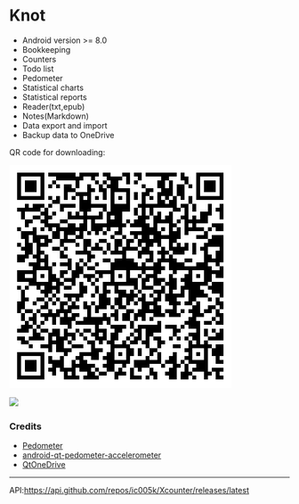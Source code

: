 # Knot

* Android version >= 8.0
* Bookkeeping
* Counters
* Todo list
* Pedometer
* Statistical charts
* Statistical reports
* Reader(txt,epub)
* Notes(Markdown)
* Data export and import
* Backup data to OneDrive


QR code for downloading:

![QR code for downloading](https://github.com/ic005k/Knot/blob/main/res/apk.png)

![](https://github.com/ic005k/Knot/blob/main/src/demo.png)


### Credits

* [Pedometer](https://github.com/vikasy/Pedometer)
* [android-qt-pedometer-accelerometer](https://github.com/adct-the-experimenter/android-qt-pedometer-accelerometer)
* [QtOneDrive](https://github.com/AndreyMacritskiy/QtOneDrive)

---

API:https://api.github.com/repos/ic005k/Xcounter/releases/latest
